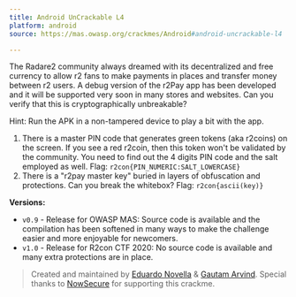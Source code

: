 ```yaml
---
title: Android UnCrackable L4
platform: android
source: https://mas.owasp.org/crackmes/Android#android-uncrackable-l4

---
```


The Radare2 community always dreamed with its decentralized and free currency to allow r2 fans to make payments in places and transfer money between r2 users. A debug version of the r2Pay app has been developed and it will be supported very soon in many stores and websites. Can you verify that this is cryptographically unbreakable?

Hint: Run the APK in a non-tampered device to play a bit with the app.

1. There is a master PIN code that generates green tokens (aka r2coins) on the screen. If you see a red r2coin, then this token won't be validated by the community. You need to find out the 4 digits PIN code and the salt employed as well. Flag: `r2con{PIN_NUMERIC:SALT_LOWERCASE}`
2. There is a "r2pay master key" buried in layers of obfuscation and protections. Can you break the whitebox? Flag: `r2con{ascii(key)}`

**Versions:**

- `v0.9` - Release for OWASP MAS: Source code is available and the compilation has been softened in many ways to make the challenge easier and more enjoyable for newcomers.
- `v1.0` - Release for R2con CTF 2020: No source code is available and many extra protections are in place.

> Created and maintained by [Eduardo Novella](https://github.com/enovella "Eduardo Novella") & [Gautam Arvind](https://github.com/darvincisec "Gautam Arvind"). Special thanks to [NowSecure](https://www.nowsecure.com "NowSecure") for supporting this crackme.
